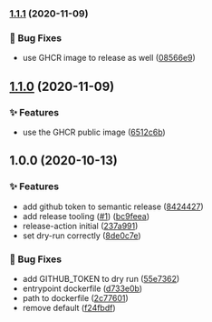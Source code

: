### [1.1.1](https://github.com/conversocial/release-action/compare/v1.1.0...v1.1.1) (2020-11-09)


### 🐛 Bug Fixes

* use GHCR image to release as well ([08566e9](https://github.com/conversocial/release-action/commit/08566e9e33b29bc8ddd42ef5da7b2aa607ce6f66))

## [1.1.0](https://github.com/conversocial/release-action/compare/v1.0.0...v1.1.0) (2020-11-09)


### ✨ Features

* use the GHCR public image ([6512c6b](https://github.com/conversocial/release-action/commit/6512c6b6bc5e5a09f070abe45319448f64bcc64a))

## 1.0.0 (2020-10-13)


### ✨ Features

* add github token to semantic release ([8424427](https://github.com/conversocial/release-action/commit/8424427e942cdae73928cf59e4c69998625a5251))
* add release tooling ([#1](https://github.com/conversocial/release-action/issues/1)) ([bc9feea](https://github.com/conversocial/release-action/commit/bc9feea87935872ee12ac36ca6794add6fb939b9))
* release-action initial ([237a991](https://github.com/conversocial/release-action/commit/237a99146991a55c549099873b7e2fab1b7c5e21))
* set dry-run correctly ([8de0c7e](https://github.com/conversocial/release-action/commit/8de0c7e0fe2c157ac133f1deb12ff2c50a437464))


### 🐛 Bug Fixes

* add GITHUB_TOKEN to dry run ([55e7362](https://github.com/conversocial/release-action/commit/55e7362a9f6fd634e3b58317e1a1d5014f2daf10))
* entrypoint dockerfile ([d733e0b](https://github.com/conversocial/release-action/commit/d733e0b26ccbf320347c6772e68209866bde05c2))
* path to dockerfile ([2c77601](https://github.com/conversocial/release-action/commit/2c7760102a52ca469d44ee0a64db94347d573520))
* remove default ([f24fbdf](https://github.com/conversocial/release-action/commit/f24fbdf7d2d51d1f5b9019d9c419c1db9fb9284f))
